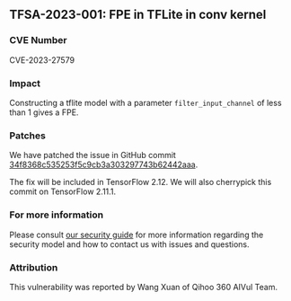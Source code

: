 ## TFSA-2023-001: FPE in TFLite in conv kernel

### CVE Number

CVE-2023-27579

### Impact

Constructing a tflite model with a parameter `filter_input_channel` of less than
1 gives a FPE.

### Patches
We have patched the issue in GitHub commit [34f8368c535253f5c9cb3a303297743b62442aaa](https://github.com/tensorflow/tensorflow/commit/34f8368c535253f5c9cb3a303297743b62442aaa).

The fix will be included in TensorFlow 2.12. We will also cherrypick this commit on TensorFlow 2.11.1.


### For more information
Please consult [our security guide](https://github.com/tensorflow/tensorflow/blob/master/SECURITY.md) for more information regarding the security model and how to contact us with issues and questions.

### Attribution
This vulnerability was reported by Wang Xuan of Qihoo 360 AIVul Team.
